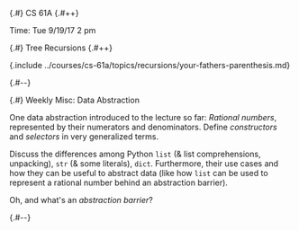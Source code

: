 
{.#} CS 61A
{.#++}

Time: Tue 9/19/17 2 pm

{.#} Tree Recursions
{.#++}

{.include ../courses/cs-61a/topics/recursions/your-fathers-parenthesis.md}

{.#--}

{.#} Weekly Misc: Data Abstraction

One data abstraction introduced to the lecture so far: *Rational numbers*, represented by their numerators and denominators. Define *constructors* and *selectors* in very generalized terms.

Discuss the differences among Python `list` (& list comprehensions, unpacking), `str` (& some literals), `dict`. Furthermore, their use cases and how they can be useful to abstract data (like how `list` can be used to represent a rational number behind an abstraction barrier).

Oh, and what's an *abstraction barrier*?

{.#--}
